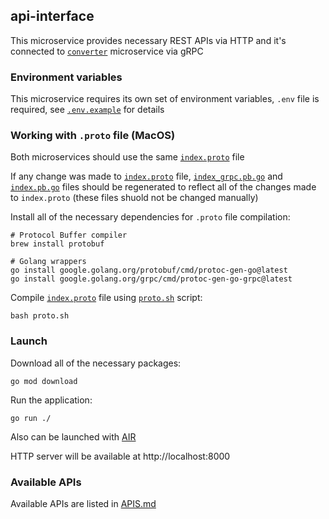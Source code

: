 ## api-interface

This microservice provides necessary REST APIs via HTTP and it's connected to [`converter`](../converter) microservice via gRPC

### Environment variables

This microservice requires its own set of environment variables, `.env` file is required, see [`.env.example`](./.env.example) for details

### Working with `.proto` file (MacOS)

Both microservices should use the same [`index.proto`](./grpc/index.proto) file

If any change was made to [`index.proto`](./grpc/index.proto) file, [`index_grpc.pb.go`](./grpc/index_grpc.pb.go) and [`index.pb.go`](./grpc/index.pb.go) files should be regenerated to reflect all of the changes made to `index.proto` (these files shuold not be changed manually)

Install all of the necessary dependencies for `.proto` file compilation:

```shell script
# Protocol Buffer compiler
brew install protobuf

# Golang wrappers
go install google.golang.org/protobuf/cmd/protoc-gen-go@latest
go install google.golang.org/grpc/cmd/protoc-gen-go-grpc@latest
```

Compile [`index.proto`](./grpc/index.proto) file using [`proto.sh`](./proto.sh) script:

```shell script
bash proto.sh
```

### Launch

Download all of the necessary packages:

```shell script
go mod download
```

Run the application:

```shell script
go run ./
```

Also can be launched with [AIR](https://github.com/cosmtrek/air)

HTTP server will be available at http://localhost:8000

### Available APIs

Available APIs are listed in [APIS.md](./APIS.md)
